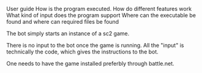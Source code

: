 User guide
How is the program executed. How do different features work
What kind of input does the program support
Where can the executable be found and where can required files be found

The bot simply starts an instance of a sc2 game. 

There is no input to the bot once the game is running. All the "input" is technically the code, which gives the instructions to the bot.

One needs to have the game installed preferbly through battle.net. 